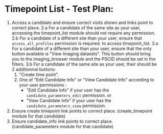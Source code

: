 # Timepoint List - Test Plan:

1.  Access a candidate and ensure correct visits shown and links point to
   correct place.
2.a For a candidate of the same site as your user, accessing the timepoint_list module should not require any permission.
2.b For a candidate of a different site than your user, ensure that `access_all_profiles` permission is required. to access timepoint_list.
3.a For a candidate of a different site than your user, ensure that the only button available is "View Imaging datasets". This button should bring you to the imaging_browser module and the PSCID should be set in the filters.
3.b For a candidate of the same site as your user, their should be 2 additionnal buttons: 
    1. "Create time point". 
    2. One of "Edit Candidate Info" or "View Candidate Info" according to your user permissions :
        - "Edit Candidate Info" if your user has the `candidate_parameters_edit` permission.
        or
        - "View Candidate Info" if your user has the `candidate_parameters_view` permission.
4.  Ensure create timepoint link points to correct place. (create_timepoint module for that candidate)
5.  Ensure candidate_info link points to correct place. (candidate_parameters module for that candidate)
